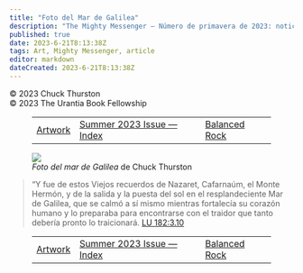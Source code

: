 ```yaml
---
title: "Foto del Mar de Galilea"
description: "The Mighty Messenger — Número de primavera de 2023: noticias y opiniones para los lectores de El Libro de Urantia"
published: true
date: 2023-6-21T8:13:38Z
tags: Art, Mighty Messenger, article
editor: markdown
dateCreated: 2023-6-21T8:13:38Z
---
```


<p class="v-card v-sheet theme--light grey lighten-3 px-2">© 2023  Chuck Thurston<br>© 2023 The Urantia Book Fellowship</p>
<figure class="table chapter-navigator">
  <table>
    <tbody>
      <tr>
        <td>
        <a href="/es/article/Stephen_Sawyer/Artwork">
          <span class="mdi mdi-arrow-left-drop-circle"></span><span class="pl-2">Artwork</span>
        </a>
        </td>
        <td>
        <a href="/es/index/articles_mighty_messenger#summer-2023-issue">
          <span class="mdi mdi-book-open-variant"></span><span class="pl-2">Summer 2023 Issue — Index</span>
        </a>
        </td>
        <td>
        <a href="/es/article/Chuck_Thurston/Balanced_Rock">
          <span class="pr-2">Balanced Rock</span><span class="mdi mdi-arrow-right-drop-circle"></span>
        </a>
        </td>
      </tr>
    </tbody>
  </table>
</figure>


<figure id="Figure_1" class="image urantiapedia">
<img src="/image/article/The_Mighty_Messenger/2023_Spring/024.jpg">
<figcaption><em>Foto del mar de Galilea</em> de Chuck Thurston</figcaption>
</figure>


> “Y fue de estos Viejos recuerdos de Nazaret, Cafarnaúm, el Monte Hermón, y de la salida y la puesta del sol en el resplandeciente Mar de Galilea, que se calmó a sí mismo mientras fortalecía su corazón humano y lo preparaba para encontrarse con el traidor que tanto debería pronto lo traicionará. [LU 182:3.10](/es/The_Urantia_Book/182#p3_10)

<figure class="table chapter-navigator">
  <table>
    <tbody>
      <tr>
        <td>
        <a href="/es/article/Stephen_Sawyer/Artwork">
          <span class="mdi mdi-arrow-left-drop-circle"></span><span class="pl-2">Artwork</span>
        </a>
        </td>
        <td>
        <a href="/es/index/articles_mighty_messenger#summer-2023-issue">
          <span class="mdi mdi-book-open-variant"></span><span class="pl-2">Summer 2023 Issue — Index</span>
        </a>
        </td>
        <td>
        <a href="/es/article/Chuck_Thurston/Balanced_Rock">
          <span class="pr-2">Balanced Rock</span><span class="mdi mdi-arrow-right-drop-circle"></span>
        </a>
        </td>
      </tr>
    </tbody>
  </table>
</figure>
